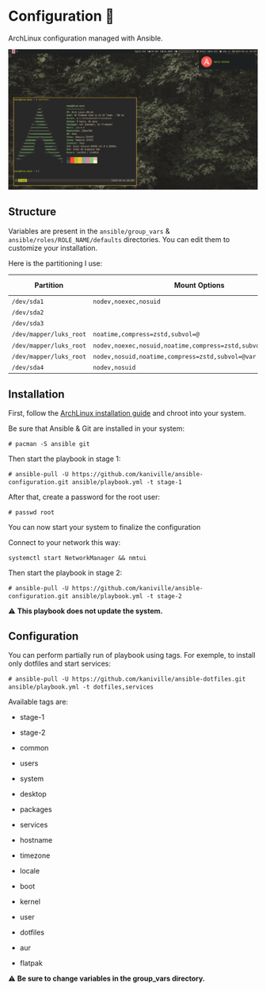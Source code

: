 # Configuration 🌸

ArchLinux configuration managed with Ansible.

![](src/screenshot.png)

## Structure

Variables are present in the `ansible/group_vars` & `ansible/roles/ROLE_NAME/defaults` directories. You can edit them to customize your installation.

Here is the partitioning I use:

| Partition               | Mount Options                                                 | Filesystem | Mount Point   |
|-------------------------|---------------------------------------------------------------|------------|---------------|
| `/dev/sda1`             |`nodev,noexec,nosuid`                                          | FAT-32     | `/boot`       |
| `/dev/sda2`             |                                                               | Swap       | [SWAP]        |
| `/dev/sda3`             |                                                               | Luks2      |               |
| `/dev/mapper/luks_root` |`noatime,compress=zstd,subvol=@`                               | Btrfs      | `/`           |
| `/dev/mapper/luks_root` |`nodev,noexec,nosuid,noatime,compress=zstd,subvol=@.snapshots` | Btrfs      | `/.snapshots` |
| `/dev/mapper/luks_root` |`nodev,nosuid,noatime,compress=zstd,subvol=@var`               | Btrfs      | `/var`        |
| `/dev/sda4`             | `nodev,nosuid`                                                | Ext4       | `/home`       |

## Installation

First, follow the [ArchLinux installation guide](https://wiki.archlinux.org/title/Installation_guide) and chroot into your system.

Be sure that Ansible & Git are installed in your system:
```
# pacman -S ansible git
```

Then start the playbook in stage 1:
```
# ansible-pull -U https://github.com/kaniville/ansible-configuration.git ansible/playbook.yml -t stage-1
```

After that, create a password for the root user:
```
# passwd root
```

You can now start your system to finalize the configuration

Connect to your network this way:
```
systemctl start NetworkManager && nmtui
```

Then start the playbook in stage 2:
```
# ansible-pull -U https://github.com/kaniville/ansible-configuration.git ansible/playbook.yml -t stage-2
```

⚠️ **This playbook does not update the system.**

## Configuration

You can perform partially run of playbook using tags. For exemple, to install only dotfiles and start services:
```
# ansible-pull -U https://github.com/kaniville/ansible-dotfiles.git ansible/playbook.yml -t dotfiles,services
```

Available tags are:
- stage-1
- stage-2

- common
- users
- system
- desktop

- packages
- services
- hostname
- timezone
- locale
- boot
- kernel
- user
- dotfiles
- aur
- flatpak

⚠️ **Be sure to change variables in the group_vars directory.**

